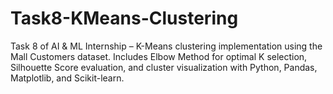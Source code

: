 # Task8-KMeans-Clustering
Task 8 of AI &amp; ML Internship – K-Means clustering implementation using the Mall Customers dataset. Includes Elbow Method for optimal K selection, Silhouette Score evaluation, and cluster visualization with Python, Pandas, Matplotlib, and Scikit-learn.
